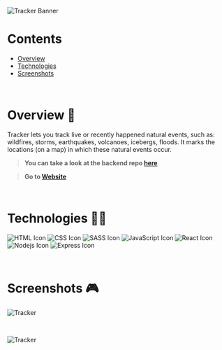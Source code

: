 ![Tracker Banner](https://i.ibb.co/Fm7xSZ9/tracker-banner.png)

# Contents

- [Overview](#overview-)
- [Technologies](#technologies-)
- [Screenshots](#screenshots-)

<br />

# Overview 👋

Tracker lets you track live or recently happened natural events, such as: wildfires, storms, earthquakes, volcanoes, icebergs, floods.
It marks the locations (on a map) in which these natural events occur.

> **You can take a look at the backend repo [here](https://github.com/gilgg/tracker-backend)**

> **Go to [Website](https://gil-popcorn-enhanced-clone.netlify.app)**

<br />

# Technologies 👨‍💻

![HTML Icon](https://i.ibb.co/9tyHGr7/html-logo.png, "HTML")
![CSS Icon](https://i.ibb.co/b3QNSgX/css-logo.png, "CSS")
![SASS Icon](https://i.ibb.co/2M5yfGb/sass-logo.png, "SASS")
![JavaScript Icon](https://i.ibb.co/L5RS8g1/Group-11.png, "JavaScript")
![React Icon](https://i.ibb.co/BBFKyz9/Group-9.png, "React")
![Nodejs Icon](https://i.ibb.co/1KjfZ9L/Group-8.png, "Nodejs")
![Express Icon](https://i.ibb.co/4J71gTL/express-logo.png, "Express")

<br />

# Screenshots 🎮

![Tracker](https://i.ibb.co/Jjxjtcn/tracker-1.png)

<br />

![Tracker](https://i.ibb.co/JRMt99K/tracker-2.png)


